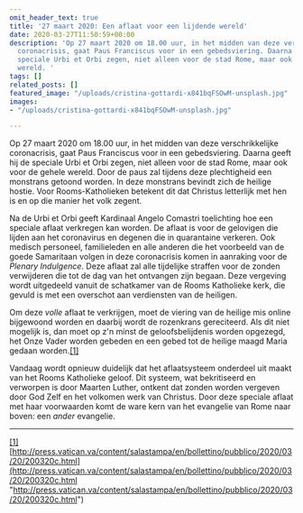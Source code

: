```yaml
---
omit_header_text: true
title: '27 maart 2020: Een aflaat voor een lijdende wereld'
date: 2020-03-27T11:50:59+00:00
description: 'Op 27 maart 2020 om 18.00 uur, in het midden van deze verschrikkelijke
  coronacrisis, gaat Paus Franciscus voor in een gebedsviering. Daarna geeft hij de
  speciale Urbi et Orbi zegen, niet alleen voor de stad Rome, maar ook voor de gehele
  wereld. '
tags: []
related_posts: []
featured_image: "/uploads/cristina-gottardi-x841bqFSOwM-unsplash.jpg"
images:
- "/uploads/cristina-gottardi-x841bqFSOwM-unsplash.jpg"

---
```

Op 27 maart 2020 om 18.00 uur, in het midden van deze verschrikkelijke coronacrisis, gaat Paus Franciscus voor in een gebedsviering. Daarna geeft hij de speciale Urbi et Orbi zegen, niet alleen voor de stad Rome, maar ook voor de gehele wereld. Door de paus zal tijdens deze plechtigheid een monstrans getoond worden. In deze monstrans bevindt zich de heilige hostie. Voor Rooms-Katholieken betekent dit dat Christus letterlijk met hen is en op die manier het volk zegent.

Na de Urbi et Orbi geeft Kardinaal Angelo Comastri toelichting hoe een speciale aflaat verkregen kan worden. De aflaat is voor de gelovigen die lijden aan het coronavirus en degenen die in quarantaine verkeren. Ook medisch personeel, familieleden en alle anderen die het voorbeeld van de goede Samaritaan volgen in deze coronacrisis komen in aanraking voor de _Plenary Indulgence_. Deze aflaat zal alle tijdelijke straffen voor de zonden verwijderen die tot de dag van het ontvangen zijn begaan. Deze vergeving wordt uitgedeeld vanuit de schatkamer van de Rooms Katholieke kerk, die gevuld is met een overschot aan verdiensten van de heiligen.

Om deze _volle_ aflaat te verkrijgen, moet de viering van de heilige mis online bijgewoond worden en daarbij wordt de rozenkrans gereciteerd. Als dit niet mogelijk is, dan moet op z'n minst de geloofsbelijdenis worden opgezegd, het Onze Vader worden gebeden en een gebed tot de heilige maagd Maria gedaan worden.[\[1\]](#_ftn1)

  
Vandaag wordt opnieuw duidelijk dat het aflaatsysteem onderdeel uit maakt van het Rooms Katholieke geloof. Dit systeem, wat bekritiseerd en verworpen is door Maarten Luther, ontkent dat zonden worden vergeven door God Zelf en het volkomen werk van Christus. Door deze speciale aflaat met haar voorwaarden komt de ware kern van het evangelie van Rome naar boven: een _ander_ evangelie.

***

[\[1\]](#_ftnref1) [http://press.vatican.va/content/salastampa/en/bollettino/pubblico/2020/03/20/200320c.html](http://press.vatican.va/content/salastampa/en/bollettino/pubblico/2020/03/20/200320c.html "http://press.vatican.va/content/salastampa/en/bollettino/pubblico/2020/03/20/200320c.html")